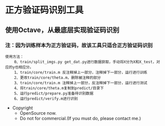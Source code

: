 # 正方验证码识别工具
## 使用Octave，从最底层实现验证码识别
### 注：因为训练样本为正方验证码，故该工具只适合正方验证码识别
    使用方法：
        0、train/split_imgs.py get_dat.py进行数据获取，手动将X分为X和X_test，对应的y也相应分。
        1、train/core/train.m 反注释掉上一部分，注释掉下一部分，运行进行训练
        2、更改train/core/theta.m，删除被注释的部分
        3、train/core/train.m 注释掉上一部分，反注释掉下一部分，运行进行测试
        4、将train/core/theta.m复制到predict/目录下
        5、运行predict/prepare.py准备待识别数据
        6、运行predict/verify.m进行识别

* Copyright
  * OpenSource now.
  * Do not for commercial.(If you must do, please contact me.)